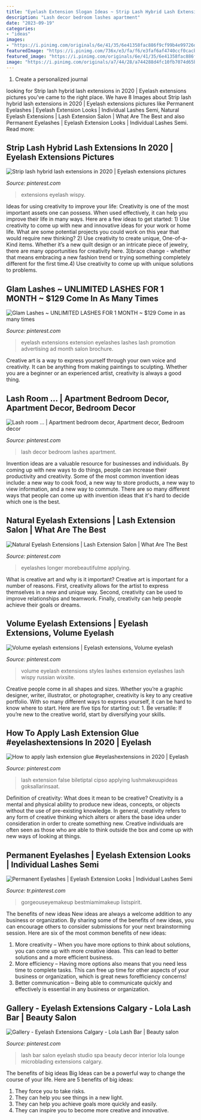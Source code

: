 ```yaml
---
title: "Eyelash Extension Slogan Ideas ~ Strip Lash Hybrid Lash Extensions In 2020"
description: "Lash decor bedroom lashes apartment"
date: "2023-09-19"
categories:
- "ideas"
images:
- "https://i.pinimg.com/originals/6e/41/35/6e41358fac886f9cf99b4e99726d2619.png"
featuredImage: "https://i.pinimg.com/736x/e3/fa/f6/e3faf6af4740ccf0cacbf44531d6e5d1.jpg"
featured_image: "https://i.pinimg.com/originals/6e/41/35/6e41358fac886f9cf99b4e99726d2619.png"
image: "https://i.pinimg.com/originals/a7/44/28/a744288d4fc10fb7074d65b9aa700aa9.jpg"
---
```



1. Create a personalized journal

	

		
looking for Strip lash hybrid lash extensions in 2020 | Eyelash extensions pictures you've came to the right place. We have 8 Images about Strip lash hybrid lash extensions in 2020 | Eyelash extensions pictures like Permanent Eyelashes | Eyelash Extension Looks | Individual Lashes Semi, Natural Eyelash Extensions | Lash Extension Salon | What Are The Best and also Permanent Eyelashes | Eyelash Extension Looks | Individual Lashes Semi. Read more:
		
    
## Strip Lash Hybrid Lash Extensions In 2020 | Eyelash Extensions Pictures

<img loading=lazy src="https://i.pinimg.com/736x/e3/fa/f6/e3faf6af4740ccf0cacbf44531d6e5d1.jpg" onerror="this.onerror=null;this.src='https://tse1.mm.bing.net/th?id=OIP.CXYXES5YnCDEb-YUulCJEQHaHZ&amp;pid=15.1';" alt="Strip lash hybrid lash extensions in 2020 | Eyelash extensions pictures">

_Source: pinterest.com_

>extensions eyelash wispy. 

	

Ideas for using creativity to improve your life:
Creativity is one of the most important assets one can possess. When used effectively, it can help you improve their life in many ways. Here are a few ideas to get started: 1) Use creativity to come up with new and innovative ideas for your work or home life. What are some potential projects you could work on this year that would require new thinking? 2) Use creativity to create unique, One-of-a-Kind items. Whether it’s a new quilt design or an intricate piece of jewelry, there are many opportunities for creativity here. 3)brace change - whether that means embracing a new fashion trend or trying something completely different for the first time.4) Use creativity to come up with unique solutions to problems.

    
## Glam Lashes ~ UNLIMITED LASHES FOR 1 MONTH ~ $129 Come In As Many Times

<img loading=lazy src="https://i.pinimg.com/originals/6e/41/35/6e41358fac886f9cf99b4e99726d2619.png" onerror="this.onerror=null;this.src='https://tse3.mm.bing.net/th?id=OIP.PIzTtrxCTbgIipJ4QcDZkQHaHa&amp;pid=15.1';" alt="Glam Lashes ~ UNLIMITED LASHES FOR 1 MONTH ~ $129 Come in as many times">

_Source: pinterest.com_

>eyelash extensions extension eyelashes lashes lash promotion advertising ad month salon brochure. 

	

Creative art is a way to express yourself through your own voice and creativity. It can be anything from making paintings to sculpting. Whether you are a beginner or an experienced artist, creativity is always a good thing.

    
## Lash Room … | Apartment Bedroom Decor, Apartment Decor, Bedroom Decor

<img loading=lazy src="https://i.pinimg.com/originals/09/f9/3e/09f93ec7cf214042c20f099cbcae456e.jpg" onerror="this.onerror=null;this.src='https://tse4.mm.bing.net/th?id=OIP.bnpRmhVMFnQ9a7WGzPvzAwHaJ4&amp;pid=15.1';" alt="Lash room … | Apartment bedroom decor, Apartment decor, Bedroom decor">

_Source: pinterest.com_

>lash decor bedroom lashes apartment. 

	

Invention ideas are a valuable resource for businesses and individuals. By coming up with new ways to do things, people can increase their productivity and creativity. Some of the most common invention ideas include: a new way to cook food, a new way to store products, a new way to view information, and a new way to commute. There are so many different ways that people can come up with invention ideas that it's hard to decide which one is the best.

    
## Natural Eyelash Extensions | Lash Extension Salon | What Are The Best

<img loading=lazy src="https://i.pinimg.com/originals/a7/44/28/a744288d4fc10fb7074d65b9aa700aa9.jpg" onerror="this.onerror=null;this.src='https://tse3.mm.bing.net/th?id=OIP.6KSpR8eHT4DYfuKSGmL7BwHaHR&amp;pid=15.1';" alt="Natural Eyelash Extensions | Lash Extension Salon | What Are The Best">

_Source: pinterest.com_

>eyelashes longer morebeautifulme applying. 

	

What is creative art and why is it important?
Creative art is important for a number of reasons. First, creativity allows for the artist to express themselves in a new and unique way. Second, creativity can be used to improve relationships and teamwork. Finally, creativity can help people achieve their goals or dreams.

    
## Volume Eyelash Extensions | Eyelash Extensions, Volume Eyelash

<img loading=lazy src="https://i.pinimg.com/736x/cf/21/e9/cf21e9f225400ffbde8d7d21695ed939.jpg" onerror="this.onerror=null;this.src='https://tse4.mm.bing.net/th?id=OIP.pBkd-NJeyGcyj8OblU9hGgHaHZ&amp;pid=15.1';" alt="Volume eyelash extensions | Eyelash extensions, Volume eyelash">

_Source: pinterest.com_

>volume eyelash extensions styles lashes extension eyelashes lash wispy russian wixsite. 

	

Creative people come in all shapes and sizes. Whether you’re a graphic designer, writer, illustrator, or photographer, creativity is key to any creative portfolio. With so many different ways to express yourself, it can be hard to know where to start. Here are five tips for starting out: 1. Be versatile: If you’re new to the creative world, start by diversifying your skills.

    
## How To Apply Lash Extension Glue #eyelashextensions In 2020 | Eyelash

<img loading=lazy src="https://i.pinimg.com/originals/c0/cc/34/c0cc34a4df26ee893fa90b6eef556915.jpg" onerror="this.onerror=null;this.src='https://tse4.mm.bing.net/th?id=OIP.nFPNbKn_9IYvHgfBsOvfYgHaHa&amp;pid=15.1';" alt="How to apply lash extension glue #eyelashextensions in 2020 | Eyelash">

_Source: pinterest.com_

>lash extension false biletiptal cipso applying lushmakeuupideas goksallarinsaat. 

	

Definition of creativity: What does it mean to be creative?
Creativity is a mental and physical ability to produce new ideas, concepts, or objects without the use of pre-existing knowledge. In general, creativity refers to any form of creative thinking which alters or alters the base idea under consideration in order to create something new. Creative individuals are often seen as those who are able to think outside the box and come up with new ways of looking at things.

    
## Permanent Eyelashes | Eyelash Extension Looks | Individual Lashes Semi

<img loading=lazy src="https://i.pinimg.com/originals/e6/2e/c1/e62ec12dbc4f7192c5e5cf7bf36baff0.jpg" onerror="this.onerror=null;this.src='https://tse2.mm.bing.net/th?id=OIP.OgOVOtVkIu7ou_Tk85rNpQHaHa&amp;pid=15.1';" alt="Permanent Eyelashes | Eyelash Extension Looks | Individual Lashes Semi">

_Source: tr.pinterest.com_

>gorgeouseyemakeup bestmiamimakeup listspirit. 

	

The benefits of new ideas
New ideas are always a welcome addition to any business or organization. By sharing some of the benefits of new ideas, you can encourage others to consider submissions for your next brainstorming session. Here are six of the most common benefits of new ideas: 
1. More creativity – When you have more options to think about solutions, you can come up with more creative ideas. This can lead to better solutions and a more efficient business. 
2. More efficiency – Having more options also means that you need less time to complete tasks. This can free up time for other aspects of your business or organization, which is great news forefficiency concerns! 
3. Better communication – Being able to communicate quickly and effectively is essential in any business or organization.

    
## Gallery - Eyelash Extensions Calgary - Lola Lash Bar | Beauty Salon

<img loading=lazy src="https://i.pinimg.com/originals/14/d3/1d/14d31d1265f45e300d3cb95ceb8fa09b.jpg" onerror="this.onerror=null;this.src='https://tse3.mm.bing.net/th?id=OIP.GHVJ4AcNhIJf_6p25UajHgHaE5&amp;pid=15.1';" alt="Gallery - Eyelash Extensions Calgary - Lola Lash Bar | Beauty salon">

_Source: pinterest.com_

>lash bar salon eyelash studio spa beauty decor interior lola lounge microblading extensions calgary. 

	

The benefits of big ideas
Big Ideas can be a powerful way to change the course of your life. Here are 5 benefits of big ideas:
1. They force you to take risks.
2. They can help you see things in a new light.
3. They can help you achieve goals more quickly and easily.
4. They can inspire you to become more creative and innovative.

